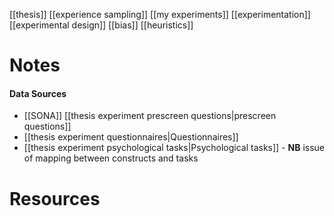 [[thesis]]
[[experience sampling]]
[[my experiments]]
[[experimentation]]
[[experimental design]]
[[bias]]
[[heuristics]]

# Notes
#### Data Sources
- [[SONA]] [[thesis experiment prescreen questions|prescreen questions]]
- [[thesis experiment questionnaires|Questionnaires]]
- [[thesis experiment psychological tasks|Psychological tasks]]
		- **NB** issue of mapping between constructs and tasks

# Resources
